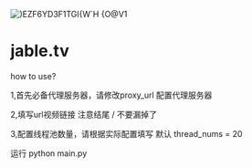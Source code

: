 ![)EZF6YD3F1TGI{W`H {O@V1](https://user-images.githubusercontent.com/50804820/228046336-26d64ba0-5034-4ebf-81c4-5fdd6a409175.png)
# jable.tv
how to use?

1,首先必备代理服务器，请修改proxy_url 配置代理服务器

2,填写url视频链接  注意结尾 / 不要漏掉了

3,配置线程池数量，请根据实际配置填写 默认 thread_nums = 20

运行 python main.py
